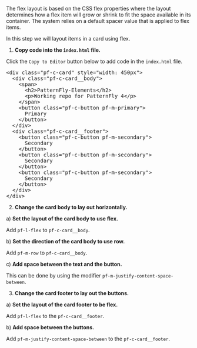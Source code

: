 The flex layout is based on the CSS flex properties where the layout determines how a flex item will grow or shrink to fit the space available in its container. The system relies on a default spacer value that is applied to flex items.

In this step we will layout items in a card using flex.

1) <strong>Copy code into the `index.html` file.</strong>

Click the `Copy to Editor` button below to add code in the `index.html` file.

<pre class="file" data-filename="index.html" data-target="replace">
&lt;div class=&quot;pf-c-card&quot; style=&quot;width: 450px&quot;&gt; 
  &lt;div class=&quot;pf-c-card__body&quot;&gt;
    &lt;span&gt;
      &lt;h2&gt;PatternFly-Elements&lt;/h2&gt;
      &lt;p&gt;Working repo for PatternFly 4&lt;/p&gt;
    &lt;/span&gt;
    &lt;button class=&quot;pf-c-button pf-m-primary&quot;&gt;
      Primary
    &lt;/button&gt;
  &lt;/div&gt;
  &lt;div class=&quot;pf-c-card__footer&quot;&gt;
    &lt;button class=&quot;pf-c-button pf-m-secondary&quot;&gt;
      Secondary
    &lt;/button&gt;
    &lt;button class=&quot;pf-c-button pf-m-secondary&quot;&gt;
      Secondary
    &lt;/button&gt;
    &lt;button class=&quot;pf-c-button pf-m-secondary&quot;&gt;
      Secondary
    &lt;/button&gt;
  &lt;/div&gt;
&lt;/div&gt;
</pre>

2) <strong>Change the card body to lay out horizontally.</strong>

a) <strong>Set the layout of the card body to use flex.</strong>

Add `pf-l-flex` to `pf-c-card__body`.

b) <strong>Set the direction of the card body to use row.</strong>
  
Add `pf-m-row` to `pf-c-card__body`.

c) <strong>Add space between the text and the button.</strong> 

This can be done by using the modifier `pf-m-justify-content-space-between`.

3) <strong>Change the card footer to lay out the buttons.</strong>

a) <strong>Set the layout of the card footer to be flex.</strong>

Add `pf-l-flex` to the `pf-c-card__footer`.

b) <strong>Add space between the buttons.</strong>

Add `pf-m-justify-content-space-between` to the `pf-c-card__footer`.
